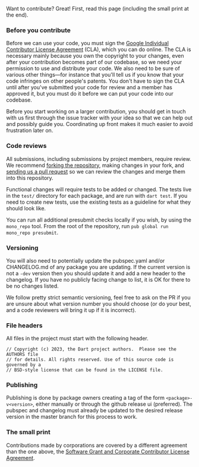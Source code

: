 Want to contribute? Great! First, read this page (including the small print at
the end).

### Before you contribute

Before we can use your code, you must sign the
[Google Individual Contributor License Agreement][CLA] (CLA), which you can do
online. The CLA is necessary mainly because you own the copyright to your
changes, even after your contribution becomes part of our codebase, so we need
your permission to use and distribute your code. We also need to be sure of
various other things—for instance that you'll tell us if you know that your code
infringes on other people's patents. You don't have to sign the CLA until after
you've submitted your code for review and a member has approved it, but you must
do it before we can put your code into our codebase.

Before you start working on a larger contribution, you should get in touch with
us first through the issue tracker with your idea so that we can help out and
possibly guide you. Coordinating up front makes it much easier to avoid
frustration later on.

[CLA]: https://cla.developers.google.com/about/google-individual

### Code reviews

All submissions, including submissions by project members, require review. We
recommend [forking the repository][fork], making changes in your fork, and
[sending us a pull request][pr] so we can review the changes and merge them into
this repository.

[fork]: https://help.github.com/articles/about-forks/
[pr]: https://help.github.com/articles/creating-a-pull-request/

Functional changes will require tests to be added or changed. The tests live in
the `test/` directory for each package, and are run with `dart test`. If you
need to create new tests, use the existing tests as a guideline for what they
should look like.

You can run all additional presubmit checks locally if you wish, by using the
`mono_repo` tool. From the root of the repository, run
`pub global run mono_repo presubmit`.

### Versioning

You will also need to potentially update the pubspec.yaml and/or CHANGELOG.md of
any package you are updating. If the current version is not a `-dev` version
then you should update it and add a new header to the changelog. If you have no
publicly facing change to list, it is OK for there to be no changes listed.

We follow pretty strict semantic versioning, feel free to ask on the PR if you
are unsure about what version number you should choose (or do your best, and a
code reviewers will bring it up if it is incorrect).

### File headers

All files in the project must start with the following header.

    // Copyright (c) 2023, the Dart project authors.  Please see the AUTHORS file
    // for details. All rights reserved. Use of this source code is governed by a
    // BSD-style license that can be found in the LICENSE file.

### Publishing

Publishing is done by package owners creating a tag of the form
`<package>-v<version>`, either manually or through the github release ui
(preferred). The pubspec and changelog must already be updated to the desired
release version in the master branch for this process to work.

### The small print

Contributions made by corporations are covered by a different agreement than the
one above, the
[Software Grant and Corporate Contributor License Agreement][CCLA].

[CCLA]: https://developers.google.com/open-source/cla/corporate
